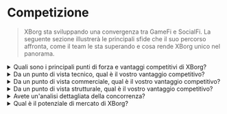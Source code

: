 # Competizione

> XBorg sta sviluppando una convergenza tra GameFi e SocialFi. La seguente sezione illustrerà le principali sfide che il suo percorso affronta, come il team le sta superando e cosa rende XBorg unico nel panorama.

<details>

<summary>Quali sono i principali punti di forza e vantaggi competitivi di XBorg?</summary>

**Rete**

La crescita e l'espansione di XBorg sono alimentate da una rete di influenti consulenti e investitori nell'industria dei giochi e degli esports. XBorg Ventures si basa su questa rete collegando il team alle principali blockchain e sviluppatori di giochi, consentendo loro di creare prodotti innovativi ed emozionanti.

**Comunità**

La comunità di XBorg comprende oltre 10.000 giocatori attivi, sviluppatori e investitori di GameFi. Il consiglio e il sistema di governance includono alcune delle menti più brillanti di Web3, garantendo che XBorg sia sempre all'avanguardia della tecnologia dei giochi.

**Esports e Legittimità**

Come principale organizzazione di esports Web3, XBorg è sponsorizzata da Brave Software e classificata al primo posto nei titoli di esports Web3 più competitivi. XBorg è responsabile della creazione della Xtreme Championship Series (XCS), la prima e più grande lega di esports Web3.

**SwissBorg**

XBorg è anche supportata da SwissBorg, una startup che ha avuto successo con 700.000 utenti. Con stretti contatti con i dirigenti di alto livello, SwissBorg assiste nella pianificazione, nell'esecuzione dei prodotti e nel networking. XBorg deve gran parte del suo successo al supporto e alla guida di SwissBorg.

</details>

<details>

<summary>Da un punto di vista tecnico, qual è il vostro vantaggio competitivo?</summary>

Dal punto di vista tecnologico, l'implementazione di una rete di credenziali nell'ambito dei giochi è un'innovazione veramente distintiva. Tuttavia, è simile al protocollo Lens, che utilizza dati sociali per costruire una rete. La nostra piattaforma, d'altra parte, sfrutta i dati dei giochi per stabilire una rete di dati specifica per i giochi. Mentre altri progetti, come Galxe, si sono concentrati sulla costruzione di una rete di credenziali, non hanno lo stesso focus dedicato ai giochi.

I nostri progressi tecnologici possono essere attribuiti alla nostra abile integrazione dei dati dei giochi attraverso varie piattaforme di distribuzione (tra cui Steam, FaceIt e Riot Games) e alla creazione di integrazioni API personalizzate con i giochi. Per differenziare ulteriormente la nostra piattaforma, abbiamo sviluppato applicazioni proprietarie sulla rete, come l'app di coinvolgimento dei fan, le comunità di giochi decentralizzate e il lanciatore soulbound, contribuendo alla nostra rete di credenziali unica.

</details>

<details>

<summary>Da un punto di vista commerciale, qual è il vostro vantaggio competitivo?</summary>

Adottando una prospettiva commerciale, il nostro obiettivo principale è integrare senza soluzione di continuità la nostra vasta rete di credenziali con le principali squadre di esports. Attraverso le nostre illustri collaborazioni con attori di spicco nell'industria degli esports, come TeamBDS, abbiamo dimostrato la nostra singolare capacità di creare partnership fruttuose. Inoltre, XBorg è supportata dal sostegno incondizionato di SwissBorg, che rafforza la nostra posizione e aumenta la nostra credibilità nell'industria.

Inoltre, la comunità di XBorg può essere paragonata a una gilda, dove il nostro vantaggio distintivo risiede nel nostro livello di competitività senza pari. XBorg regna sovrano come la principale comunità di giochi Web3 in termini di competitività, distinguendoci da altre gilde come Polemos, IndieGG, YGG e simili.

</details>

<details>

<summary>Da un punto di vista strutturale, qual è il vostro vantaggio competitivo?</summary>

XBorg è supportata da una fervente comunità di giocatori, che ci consente di sviluppare prodotti per la nostra base di utenti e cercare un feedback rapido, facilitando lo sviluppo del prodotto.

Abbiamo anche l'intenzione di operare in modo decentralizzato, il che garantirà la massima allineamento tra i detentori di XBG e il protocollo. Il successo e la crescita di XBorg sono fortemente influenzati dalla sua comunità di giocatori. Riconosciamo l'importanza di sviluppare prodotti che soddisfino le esigenze e gli interessi dei nostri utenti. Sfruttando la nostra comunità, siamo in grado di ricevere rapidamente feedback e iterare sui nostri prodotti, ottenendo esperienze più significative per i nostri utenti.

Inoltre, riteniamo che operare in modo decentralizzato porterà a un maggiore allineamento tra i detentori del token XBG e il protocollo. Questo allineamento permetterà una migliore comprensione della visione a lungo termine, degli obiettivi e delle priorità del protocollo. Significa anche che i detentori del token prenderanno decisioni di governance con un interesse diretto nel successo del protocollo. In definitiva, ciò porterà a una comunità più coinvolta ed emancipata, desiderosa di partecipare al processo decisionale e guidare la futura direzione di XBorg.

</details>

<details>

<summary>Avete un'analisi dettagliata della concorrenza?</summary>

In Web3, non consideriamo i concorrenti ma i collaboratori, poiché crediamo nell'ecosistema componibile e interoperabile. Nel panorama di Web3, il concetto di concorrenza viene sostituito dalla collaborazione, basata su una convinzione fondamentale nel potere degli ecosistemi componibili e interoperabili. Abbiamo diversi ecosistemi che lavorano su primitive simili, alcuni dei quali stanno già collaborando strettamente con XBorg.

**Dati e Social**

* [Lens Protocol](https://lens.xyz/) è un grafo dati componibile che consente agli utenti di possedere e monetizzare i propri dati. XBorg affronta una primitiva simile ma nell'ambito dei dati di gioco. È in corso una stretta collaborazione con Lens.
* [Galxe](https://galxe.com/) sta costruendo una rete di credenziali basata su credenziali on-chain e off-chain.
* [Quest3](https://questn.com/) è un sistema di quest per l'interazione e le comunità.

**Infrastruttura GameFi**

* [Chiliz](https://www.chiliz.com/) è il creatore dei Fan Token e un'infrastruttura Web3 per lo sport e l'intrattenimento.
* [Polemos](https://polemos.io/) è una comunità e un protocollo GameFi che consente ai giocatori di sfruttare i loro NFT.
* [MatchBox](https://www.matchboxdao.com/) è uno strumento di creazione di ecosistemi DAO per giochi on-chain.

</details>

<details>

<summary>Qual è il potenziale di mercato di XBorg?</summary>

Il potenziale di mercato dei giochi, degli esports e delle identità digitali è vasto e in rapida espansione. L'industria dei giochi da sola è prevista raggiungere un valore globale di 295 miliardi di dollari entro il 2026, trainata dalla crescente popolarità dei giochi per dispositivi mobili, degli esports e dall'adozione delle tecnologie di realtà virtuale e aumentata.

Gli esports, o videogiochi competitivi, stanno vivendo una crescita esplosiva, con ricavi previsti per raggiungere 1,1 miliardi di dollari nel 2021 e un pubblico globale di esports stimato superiore a 580 milioni entro il 2023. Questo mercato è destinato a crescere ulteriormente con l'investimento di sempre più aziende e marchi negli esports e negli sponsorizzazioni di giochi.

Le identità digitali stanno diventando sempre più importanti nell'industria dei giochi e degli esports. Con la diffusione della tecnologia blockchain e dei token non fungibili (NFT), i giocatori possono ora possedere e scambiare asset unici all'interno dei giochi, creando nuove opportunità di guadagno e investimento. Inoltre, le identità digitali vengono utilizzate per verificare l'identità dei giocatori e garantire un gioco leale negli esports competitivi, nonché per personalizzare le esperienze di gioco e fornire un accesso sicuro agli account degli utenti.

Nel complesso, il potenziale di mercato dei giochi, degli esports e delle identità digitali è vasto e diversificato, e si prevede che continui a crescere ed evolversi con il cambiamento della tecnologia e delle preferenze dei consumatori.

</details>